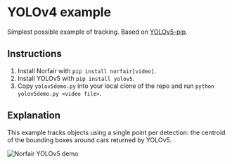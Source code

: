 # YOLOv4 example

Simplest possible example of tracking. Based on [YOLOv5-pip](https://github.com/fcakyon/yolov5-pip).

## Instructions

1. Install Norfair with `pip install norfair[video]`.
2. Install YOLOv5 with `pip install yolov5`.
3. Copy `yolov5demo.py` into your local clone of the repo and run `python yolov5demo.py <video file>`.

## Explanation

This example tracks objects using a single point per detection: the centroid of the bounding boxes around cars returned by YOLOv5.

![Norfair YOLOv5 demo](../../docs/yolov5_cars.gif)

